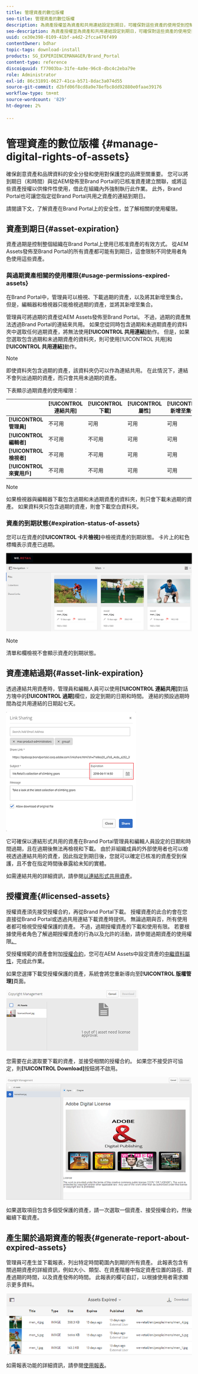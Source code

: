 ```yaml
---
title: 管理資產的數位版權
seo-title: 管理資產的數位版權
description: 為資產授權並為資產和共用連結設定到期日，可確保對這些資產的使用受到控制並予以保護。
seo-description: 為資產授權並為資產和共用連結設定到期日，可確保對這些資產的使用受到控制並予以保護。
uuid: ce30e398-0109-41bf-a4d2-2fcca476f499
contentOwner: bdhar
topic-tags: download-install
products: SG_EXPERIENCEMANAGER/Brand_Portal
content-type: reference
discoiquuid: f77003ba-31fe-4a9e-96c8-dbc4c2eba79e
role: Administrator
exl-id: 86c31891-0627-41ca-b571-8dac3a074d55
source-git-commit: d2bfd06f8cd8a9e78efbc8dd92880e0faae39176
workflow-type: tm+mt
source-wordcount: '829'
ht-degree: 2%

---
```


# 管理資產的數位版權 {#manage-digital-rights-of-assets}

確保創意資產和品牌資料的安全分發和使用對保護您的品牌至關重要。 您可以將到期日（和時間）與從AEM發佈至Brand Portal的已核准資產建立關聯，或將這些資產授權以供條件性使用，借此在組織內外強制執行此作業。 此外，Brand Portal也可讓您指定從Brand Portal共用之資產的連結到期日。

請閱讀下文，了解資產在Brand Portal上的安全性，並了解相關的使用權限。

## 資產到期日{#asset-expiration}

資產過期是控制整個組織在Brand Portal上使用已核准資產的有效方式。 從AEM Assets發佈至Brand Portal的所有資產都可能有到期日，這會限制不同使用者角色使用這些資產。

### 與過期資產相關的使用權限{#usage-permissions-expired-assets}

在Brand Portal中，管理員可以檢視、下載過期的資產，以及將其新增至集合。 但是，編輯器和檢視器只能檢視過期的資產，並將其新增至集合。

管理員可將過期的資產從AEM Assets發佈至Brand Portal。 不過，過期的資產無法透過Brand Portal的連結來共用。 如果您從同時包含過期和未過期資產的資料夾中選取任何過期資產，將無法使用&#x200B;**[!UICONTROL 共用連結]**&#x200B;動作。 但是，如果您選取包含過期和未過期資產的資料夾，則可使用[!UICONTROL 共用]和&#x200B;**[!UICONTROL 共用連結]**&#x200B;動作。

>[!NOTE]
>
>即使資料夾包含過期的資產，該資料夾仍可以作為連結共用。 在此情況下，連結不會列出過期的資產，而只會共用未過期的資產。

下表顯示過期資產的使用權限：

|  | **[!UICONTROL 連結共用]** | **[!UICONTROL 下載]** | **[!UICONTROL 屬性]** | **[!UICONTROL 新增至集合]** | **[!UICONTROL 刪除]** |
|---|---|---|---|---|---|
| **[!UICONTROL 管理員]** | 不可用 | 可用 | 可用 | 可用 | 可用 |
| **[!UICONTROL 編輯者]** | 不可用 | 不可用 | 可用 | 可用 | 不可用 |
| **[!UICONTROL 檢視者]** | 不可用 | 不可用 | 可用 | 可用 | 不可用 |
| **[!UICONTROL 來賓用戶]** | 不可用 | 不可用 | 可用 | 可用 | 不可用 |

>[!NOTE]
>
>如果檢視器與編輯器下載包含過期和未過期資產的資料夾，則只會下載未過期的資產。 如果資料夾只包含過期的資產，則會下載空白資料夾。

### 資產的到期狀態{#expiration-status-of-assets}

您可以在資產的&#x200B;**[!UICONTROL 卡片檢視]**&#x200B;中檢視資產的到期狀態。 卡片上的紅色標幟表示資產已過期。

![](assets/expired_assets_cardview.png)

>[!NOTE]
>
>清單和欄檢視不會顯示資產的到期狀態。

## 資產連結過期{#asset-link-expiration}

透過連結共用資產時，管理員和編輯人員可以使用&#x200B;**[!UICONTROL 連結共用]**&#x200B;對話方塊中的&#x200B;**[!UICONTROL 過期]**&#x200B;欄位，設定到期的日期和時間。 連結的預設過期時間為從共用連結的日期起七天。

![](assets/asset-link-sharing.png)

它可確保以連結形式共用的資產在Brand Portal管理員和編輯人員設定的日期和時間過期，且在過期後無法再檢視和下載。 由於非組織成員的外部使用者也可以檢視透過連結共用的資產，因此指定到期日後，您就可以確定已核准的資產受到保護，且不會在指定時間後暴露給未知的實體。

如需連結共用的詳細資訊，請參閱[以連結形式共用資產](../using/brand-portal-link-share.md)。

## 授權資產{#licensed-assets}

授權資產須先接受授權合約，再從Brand Portal下載。 授權資產的此合約會在您直接從Brand Portal或透過共用連結下載資產時提供。 無論過期與否，所有使用者都可檢視受授權保護的資產。 不過，過期授權資產的下載和使用有限。 若要根據使用者角色了解過期授權資產的行為以及允許的活動，請參閱過期資產的使用權限[。](../using/manage-digital-rights-of-assets.md#usage-permissions-expired-assets)

受授權規範的資產會附加[授權合約](https://helpx.adobe.com/experience-manager/6-5/assets/using/drm.html#DigitalRightsManagementinAssets)，您可在AEM Assets中設定資產的[中繼資料屬性](https://helpx.adobe.com/experience-manager/6-5/assets/using/drm.html#DigitalRightsManagementinAssets)，完成此作業。

如果您選擇下載受授權保護的資產，系統會將您重新導向至&#x200B;**[!UICONTROL 版權管理]**&#x200B;頁面。

![](assets/asset-copyright-mgmt.png)

您需要在此選取要下載的資產，並接受相關的授權合約。 如果您不接受許可協定，則&#x200B;**[!UICONTROL Download]**&#x200B;按鈕將不啟用。

![](assets/licensed-asset-download-2.png)

如果選取項目包含多個受保護的資產，請一次選取一個資產、接受授權合約，然後繼續下載資產。

## 產生關於過期資產的報表{#generate-report-about-expired-assets}

管理員可產生並下載報表，列出特定時間範圍內到期的所有資產。 此報表包含有關過期資產的詳細資訊，例如大小、類型、在資產階層中指定資產位置的路徑、資產過期的時間，以及資產發佈的時間。 此報表的欄可自訂，以根據使用者需求顯示更多資料。

![](assets/assets-expired.png)

如需報表功能的詳細資訊，請參閱[使用報表](../using/brand-portal-reports.md#work-with-reports)。
